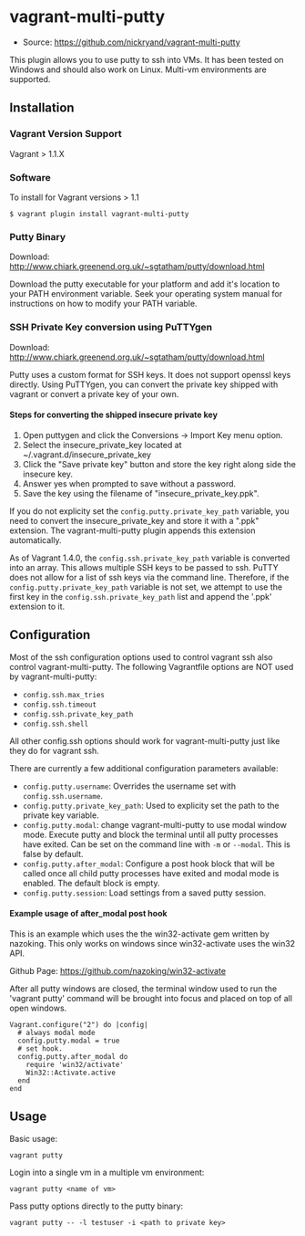 # vagrant-multi-putty

* Source: https://github.com/nickryand/vagrant-multi-putty

This plugin allows you to use putty to ssh into VMs. It has been tested on
Windows and should also work on Linux. Multi-vm environments are supported.

## Installation
### Vagrant Version Support
Vagrant > 1.1.X
### Software
To install for Vagrant versions > 1.1
```
$ vagrant plugin install vagrant-multi-putty
```

### Putty Binary
Download: http://www.chiark.greenend.org.uk/~sgtatham/putty/download.html

Download the putty executable for your platform and add it's location to your
PATH environment variable. Seek your operating system manual for instructions
on how to modify your PATH variable.

### SSH Private Key conversion using PuTTYgen
Download: http://www.chiark.greenend.org.uk/~sgtatham/putty/download.html

Putty uses a custom format for SSH keys. It does not support openssl keys
directly. Using PuTTYgen, you can convert the private key shipped with vagrant
or convert a private key of your own.

#### Steps for converting the shipped insecure private key
 1. Open puttygen and click the Conversions -> Import Key menu option.
 2. Select the insecure_private_key located at ~/.vagrant.d/insecure_private_key
 3. Click the "Save private key" button and store the key right along side the
    insecure key.
 4. Answer yes when prompted to save without a password.
 5. Save the key using the filename of "insecure_private_key.ppk".

If you do not explicity set the `config.putty.private_key_path`
variable, you need to convert the insecure_private_key and store it
with a ".ppk" extension. The vagrant-multi-putty plugin appends this
extension automatically.

As of Vagrant 1.4.0, the `config.ssh.private_key_path` variable is converted into
an array. This allows multiple SSH keys to be passed to ssh. PuTTY does not
allow for a list of ssh keys via the command line. Therefore, if the
`config.putty.private_key_path` variable is not set, we attempt to use the first
key in the `config.ssh.private_key_path` list and append the '.ppk' extension
to it.

## Configuration
Most of the ssh configuration options used to control vagrant ssh also
control vagrant-multi-putty. The following Vagrantfile options are NOT used by
vagrant-multi-putty:

*    `config.ssh.max_tries`
*    `config.ssh.timeout`
*    `config.ssh.private_key_path`
*    `config.ssh.shell`

All other config.ssh options should work for vagrant-multi-putty just like they
do for vagrant ssh.

There are currently a few additional configuration parameters available:

*    `config.putty.username`: Overrides the username set with
    ` config.ssh.username`.
*    `config.putty.private_key_path`: Used to explicity set the path to the
     private key variable.
*    `config.putty.modal`: change vagrant-multi-putty to use modal window mode.
     Execute putty and block the terminal until all putty processes have exited.
     Can be set on the command line with `-m` or `--modal`. This is false by default.
*    `config.putty.after_modal`: Configure a post hook block that will be called
     once all child putty processes have exited and modal mode is enabled. The
     default block is empty.
*    `config.putty.session`: Load settings from a saved putty session.

#### Example usage of after_modal post hook
This is an example which uses the the win32-activate gem written by nazoking. This
only works on windows since win32-activate uses the win32 API.

Github Page: https://github.com/nazoking/win32-activate

After all putty windows are closed, the terminal window used to run the 'vagrant putty'
command will be brought into focus and placed on top of all open windows.
```
Vagrant.configure("2") do |config|
  # always modal mode
  config.putty.modal = true
  # set hook.
  config.putty.after_modal do
    require 'win32/activate'
    Win32::Activate.active
  end
end
```

## Usage
Basic usage:
```
vagrant putty
```

Login into a single vm in a multiple vm environment:
```
vagrant putty <name of vm>
```

Pass putty options directly to the putty binary:
```
vagrant putty -- -l testuser -i <path to private key>
```
